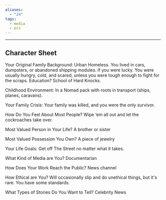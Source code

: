 ```yaml
---
aliases:
  - "24"
tags:
  - media
  - pcs
---
```

---
## Character Sheet

Your Original Family Background:
Urban Homeless. You lived in cars, dumpsters, or abandoned shipping modules. If you were lucky. You were usually hungry, cold, and scared, unless you were tough enough to fight for the scraps. Education? School of Hard Knocks.

Childhood Environment:
In a Nomad pack with roots in transport (ships, planes, caravans).

Your Family Crisis:
Your family was killed, and you were the only survivor.

How Do You Feel About Most People?
Wipe ‘em all out and let the cockroaches take over.

Most Valued Person in Your Life?
A brother or sister

Most Valued Possession You Own?
A piece of jewelry

Your Life Goals:
Get off The Street no matter what it takes.


What Kind of Media are You?
Documentarian

How Does Your Work Reach the Public?
News channel

How Ethical are You?
Will occasionally slip and do unethical things, but it's rare. You have some standards.

What Types of Stories Do You Want to Tell?
Celebrity News
